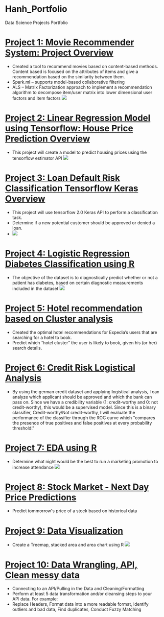 # Hanh_Portfolio
Data Science Projects Portfolio

# [Project 1: Movie Recommender System: Project Overview](https://github.com/htran017/Hanh_Portfolio/blob/2cf3720d24330c186cc77c1b1dfb9a505aab64de/TranHanh_DSC680_Project1_MovieRecommender.ipynb)
- Created a tool to recommend movies based on content-based methods. Content based is focused on the attributes of items and give a recommendation based on the similarity between them.
- Spark.ml – supports model-based collaborative filtering 
- ALS – Matrix Factorization approach to implement a recommendation algorithm to decompose item/user matrix into lower dimensional user factors and item factors
![](/images/best-movies-1614634680.jpg)


# [Project 2: Linear Regression Model using Tensorflow: House Price Prediction Overview](https://github.com/htran017/Hanh_Portfolio/blob/ddf650f92c629e8181f0516f4c6f81812f5819f4/TranHanh_DSC680_Project2_Tensorflow_PredictHousing.ipynb)
- This project will create a model to predict housing prices using the tensorflow estimator API
![](images/housevaluep2.jpg)


# [Project 3: Loan Default Risk Classification Tensorflow Keras Overview](https://github.com/htran017/Hanh_Portfolio/blob/ddf650f92c629e8181f0516f4c6f81812f5819f4/Tran_Hanh_DSC680_Project3_Keras_loanDefault.ipynb)
- This project will use tensorflow 2.0 Keras API to perform a classification task.
- Determine if a new potential customer should be approved or denied a loan. 
- ![](images/fullypaid.jpg)


# [Project 4: Logistic Regression Diabetes Classification using R](https://github.com/htran017/Hanh_Portfolio/blob/ddf650f92c629e8181f0516f4c6f81812f5819f4/DSC530_TermProject_HTran.ipynb)
- The objective of the dataset is to diagnostically predict whether or not a patient has diabetes, based on certain diagnostic measurements included in the dataset
![](images/CDF.jpg)


# [Project 5: Hotel recommendation based on Cluster analysis](https://github.com/htran017/Hanh_Portfolio/blob/ddf650f92c629e8181f0516f4c6f81812f5819f4/TranH_DSC630_ExpediaHotelRecommendation_python.ipynb)
- Created the optimal hotel recommendations for Expedia’s users that are searching for a hotel to book. 
- Predict which “hotel cluster” the user is likely to book, given his (or her) search details.


# [Project 6: Credit Risk Logistical Analysis](https://github.com/htran017/Hanh_Portfolio/blob/ddf650f92c629e8181f0516f4c6f81812f5819f4/TranHanh_DSC550_AnalysisCaseStudy_GermanCreditRisk.ipynb)
- By using the german credit dataset and applying logistical analysis, I can analyze which applicant should be approved and which the bank can pass on. Since we have a credibility variable (1: credit-worthy and 0: not credit-worthy), this would be a supervised model. Since this is a binary classifier, Credit-worthy/Not credit-worthy, I will evaluate the performance of the classifier through the ROC curve which "compares the presence of true positives and false positives at every probability threshold."


# [Project 7: EDA using R](https://github.com/htran017/Hanh_Portfolio/blob/ddf650f92c629e8181f0516f4c6f81812f5819f4/TranHanh_DSC630_3.3_Assignment_dodgerpromo_R.ipynb)
- Determine what night would be the best to run a marketing promotion to increase attendance
![](images/attendence.jpg)


# [Project 8: Stock Market - Next Day Price Predictions](https://github.com/htran017/Hanh_Portfolio/blob/main/Tran_DSC630_projectPreliminary_Analysis.ipynb)
- Predict tommorrow's price of a stock based on historical data


# [Project 9: Data Visualization](https://github.com/htran017/Hanh_Portfolio/blob/d4d62247736a992e1146174ae1ad4a09d688752d/DSC640_Treemap_areachart_stackedArea_usingR.ipynb)
- Create a Treemap, stacked area and area chart using R
![](images/treemap.jpg)


# [Project 10: Data Wrangling, API, Clean messy data](https://github.com/htran017/Hanh_Portfolio/blob/5a49437d6790bb683725514961b30467de9825b3/TranHanh_DSC540_milestone4_APIdata.ipynb)
- Connecting to an API/Pulling in the Data and Cleaning/Formatting
- Perform at least 5 data transformation and/or cleansing steps to your API data. For example:
- Replace Headers, Format data into a more readable format, Identify outliers and bad data, Find duplicates, Conduct Fuzzy Matching
